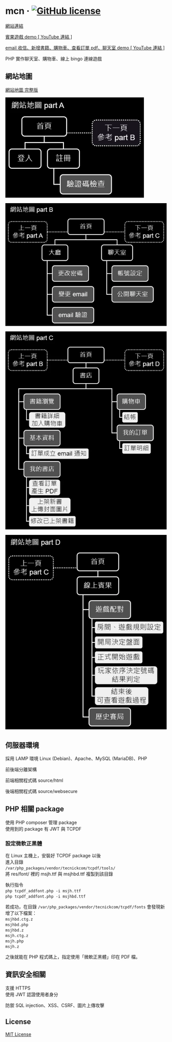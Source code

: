 # mcn &middot; [![GitHub license](https://img.shields.io/badge/license-MIT-green)](./License)

[網站連結](https://mcn.sytes.net/)

[賓果遊戲 demo &#91; YouTube 連結 &#93;](https://www.youtube.com/watch?v=fDWZ6i602ms)

[email 收信、新增書籍、購物車、查看訂單 pdf、聊天室 demo
 &#91; YouTube 連結 &#93;](https://www.youtube.com/watch?v=8mVKRml16-I)

PHP 實作聊天室、購物車、線上 bingo 連線遊戲<br>

## 網站地圖
[網站地圖 完整版](./docs/site_maps/mcn_site_map_full.drawio.webp)

![site_map_part_a](./docs/site_maps/mcn_site_map_part_A.drawio.webp)

![site_map_part_b](./docs/site_maps/mcn_site_map_part_B.drawio.webp)

![site_map_part_c](./docs/site_maps/mcn_site_map_part_C.drawio.webp)

![site_map_part_d](./docs/site_maps/mcn_site_map_part_D.drawio.webp)

## 伺服器環境
採用 LAMP 環境 Linux (Debian)、Apache、MySQL (MariaDB)、PHP<br>

前後端分離架構

前端相關程式碼 source/html

後端相關程式碼 source/websecure

## PHP 相關 package
使用 PHP composer 管理 package<br>
使用到的 package 有 JWT 與 TCPDF<br>

### 設定微軟正黑體
在 Linux 主機上，安裝好 TCPDF package 以後<br>
進入目錄<br>
`/var/php_packages/vendor/tecnickcom/tcpdf/tools/`<br>
將 res/font/ 裡的 msjh.ttf 與 msjhbd.ttf 複製到該目錄<br>

執行指令<br>
`php tcpdf_addfont.php -i msjh.ttf`<br>
`php tcpdf_addfont.php -i msjhbd.ttf`<br>

若成功，在目錄 `/var/php_packages/vendor/tecnickcom/tcpdf/fonts`  會發現新增了以下檔案：<br>
`msjhbd.ctg.z`<br>
`msjhbd.php`<br>
`msjhbd.z`<br>
`msjh.ctg.z`<br>
`msjh.php`<br>
`msjh.z`<br>

之後就能在 PHP 程式碼上，指定使用「微軟正黑體」印在 PDF 檔。

## 資訊安全相關
支援 HTTPS<br>
使用 JWT 認證使用者身分<br>

防禦 SQL injection、XSS、CSRF、圖片上傳攻擊<br>

## License
[MIT License](./License)
